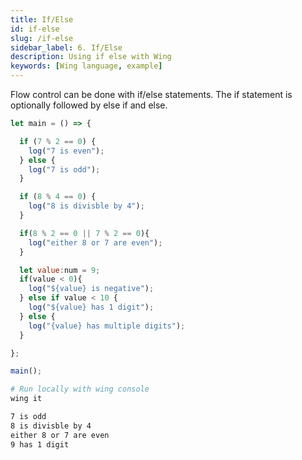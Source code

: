 ```yaml
---
title: If/Else
id: if-else
slug: /if-else
sidebar_label: 6. If/Else
description: Using if else with Wing
keywords: [Wing language, example]
---
```


Flow control can be done with if/else statements. The if statement is optionally followed by else if and else.

```js playground title="main.w"
let main = () => {

  if (7 % 2 == 0) {
    log("7 is even");
  } else {
    log("7 is odd");
  }

  if (8 % 4 == 0) {
    log("8 is divisble by 4");
  }

  if(8 % 2 == 0 || 7 % 2 == 0){
    log("either 8 or 7 are even");
  }

  let value:num = 9;
  if(value < 0){
    log("${value} is negative");
  } else if value < 10 {
    log("${value} has 1 digit");
  } else {
    log("{value} has multiple digits");
  }

};

main();

```

```bash title="Wing console output"
# Run locally with wing console
wing it

7 is odd
8 is divisble by 4
either 8 or 7 are even
9 has 1 digit
```